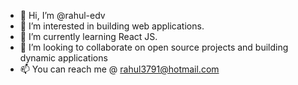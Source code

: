 - 👋 Hi, I’m @rahul-edv
- 👀 I’m interested in building web applications.
- 🌱 I’m currently learning React JS.
- 💞️ I’m looking to collaborate on open source projects and building dynamic applications
- 📫 You can reach me @ rahul3791@hotmail.com

<!---
rahul-edv/rahul-edv is a ✨ special ✨ repository because its `README.md` (this file) appears on your GitHub profile.
You can click the Preview link to take a look at your changes.
--->
